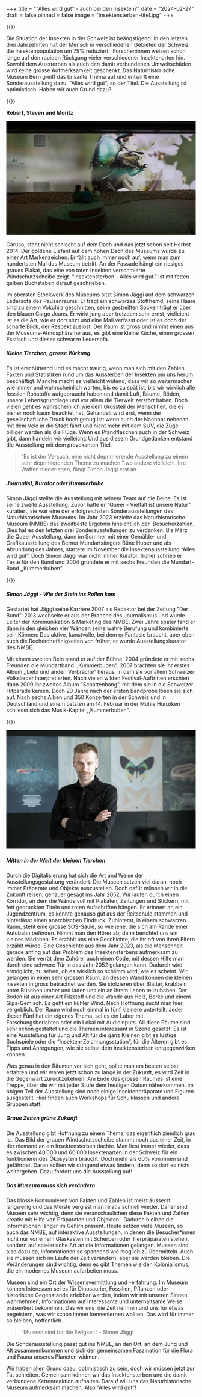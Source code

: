 +++
title = "\"Alles wird gut\" - auch bei den Insekten?"
date = "2024-02-27"
draft = false
pinned = false
image = "insektensterben-titel.jpg"
+++
<!--StartFragment-->

{{<lead>}}

Die Situation der Insekten in der Schweiz ist beängstigend. In den letzten drei Jahrzehnten hat der Mensch in verschiedenen Gebieten der Schweiz die Insektenpopulation um 75% reduziert.  Forscher:innen weisen schon lange auf den rapiden Rückgang vieler verschiedener Insektenarten hin. Sowohl dem Aussterben als auch den damit verbundenen Umweltschäden wird keine grosse Aufmerksamkeit geschenkt. Das Naturhistorische Museum Bern greift das brisante Thema auf und entwirft eine Sonderausstellung dazu. "Alles wird gut", so der Titel. Die Ausstellung ist optimistisch. Haben wir auch Grund dazu?

{{</lead>}}

**Robert, Steven und Moritz**

<!--EndFragment-->

![Mitten in der Sonderausstellung der kleinen Tierchen: hier in gross (Quelle: Der Bund-Ausstellung über Insektensterben)](nmbe-insektensterben-kafer.webp)

<!--StartFragment-->

Caruso, steht nicht schlecht auf dem Dach und das jetzt schon seit Herbst 2014. Der goldene Elefant auf dem hohen Dach des Museums wurde zu einer Art Markenzeichen. Er fällt auch immer noch auf, wenn man zum hundertsten Mal das Museum betritt. An der Fassade hängt ein riesiges graues Plakat, das eine von toten Insekten verschmierte Windschutzscheibe zeigt. “Insektensterben - Alles wird gut.” ist mit fetten gelben Buchstaben darauf geschrieben. 

Im obersten Stockwerk des Museums sitzt Simon Jäggi auf dem schwarzen Ledersofa des Pausenraums. Er trägt ein schwarzes Stoffhemd, seine Haare sind zu einem Vokuhila geschnitten, seine gestreiften Socken trägt er über den blauen Cargo Jeans. Er wirkt jung aber trotzdem sehr ernst, vielleicht ist es die Art, wie er dort sitzt und eine Mail verfasst oder ist es doch der scharfe Blick, der Respekt auslöst. Der Raum ist gross und nimmt einen aus der Museums-Atmosphäre heraus, es gibt eine kleine Küche, einen grossen Esstisch und dieses schwarze Ledersofa. 

##### **Kleine Tierchen, grosse Wirkung**

Es ist erschütternd und es macht traurig, wenn man sich mit den Zahlen, Fakten und Statistiken rund um das Aussterben der Insekten um uns herum beschäftigt. Manche macht es vielleicht wütend, dass wir so weitermachen wie immer und wahrscheinlich warten, bis es zu spät ist, bis wir wirklich alle fossilen Rohstoffe aufgebraucht haben und damit Luft, Bäume, Böden, unsere Lebensgrundlage und vor allem die Tierwelt zerstört haben. Doch vielen geht es wahrscheinlich wie dem Grossteil der Menschheit, die es bisher noch kaum beachtet hat. Gehandelt wird erst, wenn der gesellschaftliche Druck hoch genug ist: wenn auch der Nachbar nebenan mit dem Velo in die Stadt fährt und nicht mehr mit dem SUV, die Züge billiger werden als die Flüge. Wenn es Pfandflaschen auch in der Schweiz gibt, dann handeln wir vielleicht. Und aus diesem Grundgedanken entstand die Ausstellung mit dem provokanten Titel. 

> “Es ist der Versuch, eine nicht deprimierende Ausstellung zu einem sehr deprimierenden Thema zu machen.” wo andere vielleicht ihre Waffen niederlegen, fängt Simon Jäggi erst an. 

##### **Journalist, Kurator oder Kummerbube**

Simon Jäggi stellte die Ausstellung mit seinem Team auf die Beine. Es ist seine zweite Ausstellung. Zuvor hatte er “Queer - Vielfalt ist unsere Natur” kuratiert, sie war eine der erfolgreichsten Sonderausstellungen des Naturhistorischen Museums. Im Jahr 2023 erzielte das Naturhistorische Museum (NMBE) das zweitbeste Ergebnis hinsichtlich der  Besucherzahlen. Dies hat es den letzten drei Sonderausstellungen zu verdanken. Bis März die Queer Ausstellung, dann im Sommer mit einer Gemälde- und Grafikausstellung des Berner Mundartsängers Büne Huber und als Abrundung des Jahres, startete im November die Insektenausstellung “Alles wird gut”. Doch Simon Jäggi war nicht immer Kurator, früher schrieb er Texte für den Bund und 2004 gründete er mit sechs Freunden die Mundart-Band ,,Kummerbuben”.

<!--EndFragment-->

{{<box title="Ausklappbare Box">}}

##### **Simon Jäggi - Wie der Stein ins Rollen kam**

Gestartet hat Jäggi seine Karriere 2007 als Redaktor bei der Zeitung "Der Bund". 2013 wechselte er aus der Branche des Journalismus und wurde Leiter der Kommunikation & Marketing des NMBE. Zwei Jahre später fand er dann in den gleichen vier Wänden seine wahre Berufung und kombinierte sein Können: Das aktive, kunstvolle, bei dem er Fantasie braucht, aber eben auch die Recherchefähigkeiten von früher, er wurde Ausstellungskurator des NMBE. 

Mit einem zweiten Bein stand er auf der Bühne. 2004 gründete er mit sechs Freunden die Mundartband ,,Kummerbuben". 2007 brachten sie ihr erstes Album ,,Liebi und anderi Verbräche” heraus, in dem sie vor allem Schweizer Volkslieder interpretierten. Nach vielen wilden Festival-Auftritten erschien dann 2009 ihr zweites Album "Schattenhang", mit dem sie in die Schweizer Hitparade kamen. Doch 20 Jahre nach der ersten Bandprobe lösen sie sich auf. Nach sechs Alben und 350 Konzerten in der Schweiz und in Deutschland und einem Letzten am 14. Februar in der Mühle Hunziken schliesst sich das Musik-Kapitel ,,Kummerbuben".

{{</box>}}

![Simon Jäggi/Kurator – (Bild: NMBE)](nmbe_simon_jaeggi-217050.jpg)

<!--StartFragment-->

##### **Mitten in der Welt der kleinen Tierchen**

Durch die Digitalisierung hat sich die Art und Weise der Ausstellungsgestaltung verändert. Die Museen setzen viel daran, noch immer Präparate und Objekte auszustellen. Doch dafür müssen wir in die Zukunft reisen, genauer gesagt ins Jahr 2052. Wir laufen durch einen Korridor, an dem die Wände voll mit Plakaten, Zeitungen und Stickern, mit fett gedruckten Titeln und roten Aufschriften hängen. Er erinnert an ein Jugendzentrum, es könnte genauso gut aus der Reitschule stammen und hinterlässt einen anarchischen Eindruck. Zuhinterst, in einem schwarzen Raum, steht eine grosse SOS-Säule, so wie jene, die sich am Rande einer Autobahn befinden. Nimmt man den Hörer ab, dann berichtet uns ein kleines Mädchen. Es erzählt uns eine Geschichte, die ihr oft von ihren Eltern erzählt würde. Eine Geschichte aus dem Jahr 2023, als die Menschheit gerade anfing auf das Problem des Insektensterbens aufmerksam zu werden. Sie verrät dem Zuhörer auch einen Code, mit dessen Hilfe man durch eine schwere Tür in das Jahr 2052 gelangen kann. Dadurch wird ermöglicht, zu sehen, ob es wirklich so schlimm wird, wie es scheint. Wir gelangen in einen sehr grossen Raum, an dessen Wand können die kleinen Insekten in gross betrachtet werden. Sie stolzieren über Blätter, krabbeln unter Büschen umher und laden uns ein an ihrem Leben teilzuhaben. Der Boden ist aus einer Art Filzstoff und die Wände aus Holz, Borke und einem Gips-Gemisch. Es geht ein kühler Wind. Nach Hoffnung sucht man hier vergeblich. Der Raum wird noch einmal in fünf kleinere unterteilt. Jeder dieser Fünf hat ein eigenes Thema, sei es ein Labor mit Forschungsberichten oder ein Lokal mit Audioinputs. All diese Räume sind sehr schön gestaltet und die Themen interessant in Szene gesetzt. Es ist eine Ausstellung für Jung und Alt für die ganz Kleinen gibt es lustige Suchspiele oder die “Insekten-Zeichnungsstation”, für die Älteren gibt es Tipps und Anregungen, wie sie selbst dem Insektensterben entgegenwirken können. 

Was genau in den Räumen vor sich geht, sollte man am besten selbst erfahren und wir waren jetzt schon zu lange in der Zukunft, es wird Zeit in die Gegenwart zurückzukehren. Am Ende des grossen Raumes ist eine Treppe, über die wir mit jeder Stufe dem heutigen Datum näherkommen. Im obigen Teil der Ausstellung sind noch einige Insektenpräparate und Figuren ausgestellt. Hier finden auch Workshops für Schulklassen und andere Gruppen statt.

##### **Graue Zeiten grüne Zukunft** 

Die Ausstellung gibt Hoffnung zu einem Thema, das eigentlich ziemlich grau ist. Das Bild der grauen Windschutzscheibe stammt noch aus einer Zeit, in der niemand an ein Insektensterben dachte. Man liest immer wieder, dass es zwischen 40’000 und 60’000 Insektenarten in der Schweiz für ein funktionierendes Ökosystem braucht. Doch mehr als 60% von ihnen sind gefährdet. Daran sollten wir dringend etwas ändern, denn so darf es nicht weitergehen. Dazu fordert uns die Ausstellung auf!

##### **Das Museum muss sich verändern**

Das blosse Konsumieren von Fakten und Zahlen ist meist äusserst langweilig und das Meiste vergisst man relativ schnell wieder. Daher sind Museen sehr wichtig, denn sie veranschaulichen diese Fakten und Zahlen kreativ mit Hilfe von Präparaten und Objekten.  Dadurch bleiben die Informationen länger im Gehirn präsent. Heute setzen viele Museen, so auch das NMBE, auf interaktive Ausstellungen, in denen die Besucher*innen nicht nur vor einem Glaskasten mit Scherben oder Tierpräparaten stehen, sondern auf spielerische Art an die Informationen gelangen. Museen sind also dazu da, Informationen so spannend wie möglich zu übermitteln. Auch sie müssen sich im Laufe der Zeit verändern, aber sie werden bleiben. Die Veränderungen sind wichtig, denn es gibt Themen wie den Kolonialismus, die ein modernes Museum aufarbeiten muss. 

Museen sind ein Ort der Wissensvermittlung und -erfahrung. Im Museum können Interessen sei es für Dinosaurier, Fossilien, Pflanzen oder historische Gegenstände erlebbar werden, indem wir mit unseren Sinnen wahrnehmen, Informationen auf interessante und unterhaltsame Weise präsentiert bekommen. Das wir uns  die Zeit nehmen und uns für etwas begeistern, was wir schon immer kennenlernen wollten. Das wird für immer so bleiben, hoffentlich. 

> “Museen sind für die Ewigkeit” - Simon Jäggi

Die Sonderausstellung passt gut ins NMBE, an den Ort, an dem Jung und Alt zusammenkommen und sich der gemeinsamen Faszination für die Flora und Fauna unseres Planeten widmen.

Wir haben allen Grund dazu, optimistisch zu sein, doch wir müssen jetzt zur Tat schreiten. Gemeinsam können wir das Insektensterben und die damit verbundene Kettenreaktion aufhalten. Darauf will uns das Naturhistorische Museum aufmerksam machen. Also “Alles wird gut”!

<!--EndFragment-->
